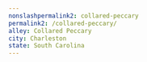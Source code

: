 ```yaml
---
﻿nonslashpermalink2: collared-peccary
permalink2: /collared-peccary/
alley: Collared Peccary
city: Charleston
state: South Carolina
---
```

